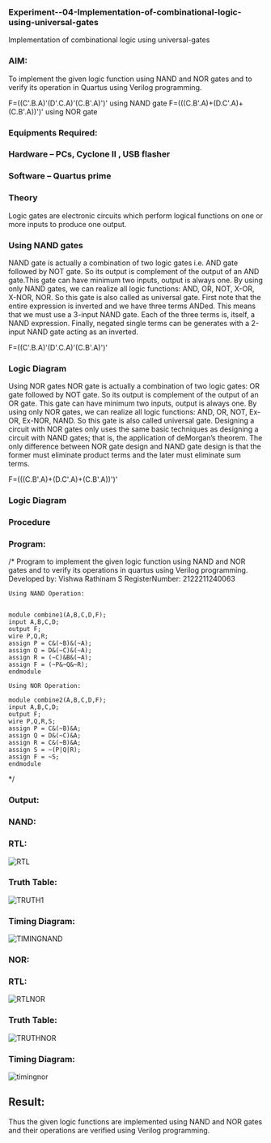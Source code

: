 ### Experiment--04-Implementation-of-combinational-logic-using-universal-gates
Implementation of combinational logic using universal-gates
 
### AIM:
To implement the given logic function using NAND and NOR gates and to verify its operation in Quartus using Verilog programming.

F=((C'.B.A)'(D'.C.A)'(C.B'.A)')' using NAND gate
F=(((C.B'.A)+(D.C'.A)+(C.B'.A))')' using NOR gate
### Equipments Required:
### Hardware – PCs, Cyclone II , USB flasher
### Software – Quartus prime


### Theory
Logic gates are electronic circuits which perform logical functions on one or more inputs to produce one output. 

### Using NAND gates
NAND gate is actually a combination of two logic gates i.e. AND gate followed by NOT gate. So its output is complement of the output of an AND gate.This gate can have minimum two inputs, output is always one. By using only NAND gates, we can realize all logic functions: AND, OR, NOT, X-OR, X-NOR, NOR. So this gate is also called as universal gate. First note that the entire expression is inverted and we have three terms ANDed. This means that we must use a 3-input NAND gate. Each of the three terms is, itself, a NAND expression. Finally, negated single terms can be generates with a 2-input NAND gate acting as an inverted.

F=((C'.B.A)'(D'.C.A)'(C.B'.A)')'

### Logic Diagram

Using NOR gates
NOR gate is actually a combination of two logic gates: OR gate followed by NOT gate. So its output is complement of the output of an OR gate. This gate can have minimum two inputs, output is always one. By using only NOR gates, we can realize all logic functions: AND, OR, NOT, Ex-OR, Ex-NOR, NAND. So this gate is also called universal gate. Designing a circuit with NOR gates only uses the same basic techniques as designing a circuit with NAND gates; that is, the application of deMorgan’s theorem. The only difference between NOR gate design and NAND gate design is that the former must eliminate product terms and the later must eliminate sum terms.

F=(((C.B'.A)+(D.C'.A)+(C.B'.A))')'

### Logic Diagram
### Procedure
### Program:
/*
Program to implement the given logic function using NAND and NOR gates and to verify its operations in quartus using Verilog programming.
Developed by: Vishwa Rathinam S
RegisterNumber:  2122211240063

```
Using NAND Operation:


module combine1(A,B,C,D,F);
input A,B,C,D;
output F;
wire P,Q,R;
assign P = C&(~B)&(~A);
assign Q = D&(~C)&(~A);
assign R = (~C)&B&(~A);
assign F = (~P&~Q&~R);
endmodule

Using NOR Operation:

module combine2(A,B,C,D,F);
input A,B,C,D;
output F;
wire P,Q,R,S;
assign P = C&(~B)&A;
assign Q = D&(~C)&A;
assign R = C&(~B)&A;
assign S = ~(P|Q|R);
assign F = ~S;
endmodule
```
*/


### Output:
### NAND:

### RTL:
![RTL](https://user-images.githubusercontent.com/95266350/231412582-15f82f50-a843-4f70-a373-ed6a096743c3.jpg)

### Truth Table:
![TRUTH1](https://user-images.githubusercontent.com/95266350/231413838-bc35330c-5736-41d5-9379-fe82b2ea6eba.jpg)

### Timing Diagram:
![TIMINGNAND](https://user-images.githubusercontent.com/95266350/231412814-0a595fd0-c497-46b3-9d2c-57db7a45e310.jpg)

### NOR:

### RTL:
![RTLNOR](https://user-images.githubusercontent.com/95266350/231413454-7e202a7b-6d48-414d-b40e-172adae4ad0c.jpg)

### Truth Table:
![TRUTHNOR](https://user-images.githubusercontent.com/95266350/231413616-e6abab28-04ea-4f58-9c19-52b7de59b8aa.jpg)

### Timing Diagram:
![timingnor](https://user-images.githubusercontent.com/95266350/231413755-8c903f2f-0377-4d6c-b03d-5703393fa8c0.jpg)

## Result:
Thus the given logic functions are implemented using NAND and NOR gates and their operations are verified using Verilog programming.
